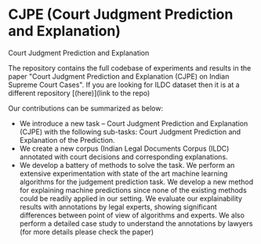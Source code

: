 # CJPE (Court Judgment Prediction and Explanation)
Court Judgment Prediction and Explanation

The repository contains the full codebase of experiments and results in the paper "Court Judgment Prediction and Explanation (CJPE) on Indian Supreme Court Cases". If you are looking for ILDC dataset then it is at a different repository [(here)](link to the repo)

Our contributions can be summarized as below:
* We introduce a new task – Court Judgment Prediction and Explanation (CJPE) with the following sub-tasks: Court Judgment Prediction and Explanation of the Prediction.
* We create a new corpus (Indian Legal Documents Corpus (ILDC) annotated with court decisions and corresponding explanations.
* We develop a battery of methods to solve the task. We perform an extensive experimentation with state of the art machine learning algorithms for the judgement prediction task. We develop a new method for explaining machine predictions since none of the existing methods could be readily applied in our setting. We evaluate our explainability results with annotations by legal experts, showing significant differences between point of view of algorithms and experts. We also perform a detailed case study to understand the annotations by lawyers (for more details please check the paper)
